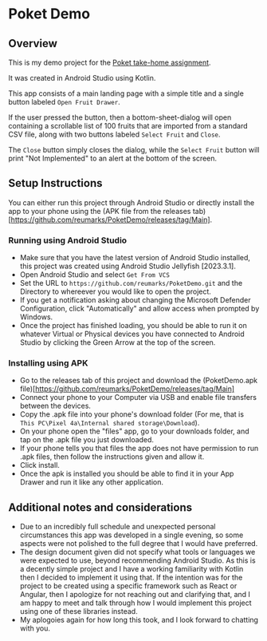 # Poket Demo

## Overview
This is my demo project for the [Poket take-home assignment](https://github.com/poketapp/2024-summer-android).

It was created in Android Studio using Kotlin.

This app consists of a main landing page with a simple title and a single button labeled `Open Fruit Drawer`.

If the user pressed the button, then a bottom-sheet-dialog will open containing a scrollable list of 100 fruits that are imported from a standard CSV file, along with two buttons labeled `Select Fruit` and `Close`.

The `Close` button simply closes the dialog, while the `Select Fruit` button will print "Not Implemented" to an alert at the bottom of the screen.

## Setup Instructions
You can either run this project through Android Studio or directly install the app to your phone using the (APK file from the releases tab)[https://github.com/reumarks/PoketDemo/releases/tag/Main].

### Running using Android Studio
- Make sure that you have the latest version of Android Studio installed, this project was created using Android Studio Jellyfish [2023.3.1]. 
- Open Android Studio and select `Get From VCS`
- Set the URL to `https://github.com/reumarks/PoketDemo.git` and the Directory to whereever you would like to open the project.
- If you get a notification asking about changing the Microsoft Defender Configuration, click "Automatically" and allow access when prompted by Windows.
- Once the project has finished loading, you should be able to run it on whatever Virtual or Physical devices you have connected to Android Studio by clicking the Green Arrow at the top of the screen.

### Installing using APK
- Go to the releases tab of this project and download the (PoketDemo.apk file)[https://github.com/reumarks/PoketDemo/releases/tag/Main]
- Connect your phone to your Computer via USB and enable file transfers between the devices.
- Copy the .apk file into your phone's download folder (For me, that is `This PC\Pixel 4a\Internal shared storage\Download`).
- On your phone open the "files" app, go to your downloads folder, and tap on the .apk file you just downloaded.
- If your phone tells you that files the app does not have permission to run .apk files, then follow the instructions given and allow it.
- Click install.
- Once the apk is installed you should be able to find it in your App Drawer and run it like any other application.

## Additional notes and considerations
- Due to an incredibly full schedule and unexpected personal circumstances this app was developed in a single evening, so some aspects were not polished to the full degree that I would have preferred.
- The design document given did not specify what tools or languages we were expected to use, beyond recommending Android Studio. As this is a decently simple project and I have a working familiarity with Kotlin then I decided to implement it using that. If the intention was for the project to be created using a specific framework such as React or Angular, then I apologize for not reaching out and clarifying that, and I am happy to meet and talk through how I would implement this project using one of these libraries instead.
- My aplogoies again for how long this took, and I look forward to chatting with you.
